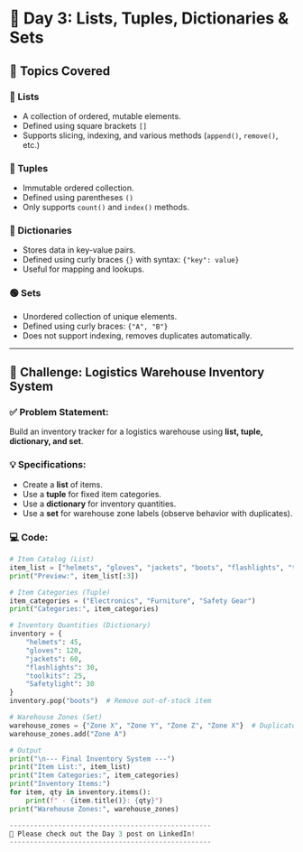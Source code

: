 # 📘 Day 3: Lists, Tuples, Dictionaries & Sets

## 🧠 Topics Covered

### 🔹 Lists
- A collection of ordered, mutable elements.
- Defined using square brackets `[]`
- Supports slicing, indexing, and various methods (`append()`, `remove()`, etc.)

### 🔸 Tuples
- Immutable ordered collection.
- Defined using parentheses `()`
- Only supports `count()` and `index()` methods.

### 📘 Dictionaries
- Stores data in key-value pairs.
- Defined using curly braces `{}` with syntax: `{"key": value}`
- Useful for mapping and lookups.

### 🟢 Sets
- Unordered collection of unique elements.
- Defined using curly braces: `{"A", "B"}`
- Does not support indexing, removes duplicates automatically.

---

## 🎯 Challenge: Logistics Warehouse Inventory System

### ✅ Problem Statement:
Build an inventory tracker for a logistics warehouse using **list, tuple, dictionary, and set**.

### 💡 Specifications:
- Create a **list** of items.
- Use a **tuple** for fixed item categories.
- Use a **dictionary** for inventory quantities.
- Use a **set** for warehouse zone labels (observe behavior with duplicates).

### 💻 Code:

```python
# Item Catalog (List)
item_list = ["helmets", "gloves", "jackets", "boots", "flashlights", "toolkits"]
print("Preview:", item_list[:3])

# Item Categories (Tuple)
item_categories = ("Electronics", "Furniture", "Safety Gear")
print("Categories:", item_categories)

# Inventory Quantities (Dictionary)
inventory = {
    "helmets": 45,
    "gloves": 120,
    "jackets": 60,
    "flashlights": 30,
    "toolkits": 25,
    "Safetylight": 30
}
inventory.pop("boots")  # Remove out-of-stock item

# Warehouse Zones (Set)
warehouse_zones = {"Zone X", "Zone Y", "Zone Z", "Zone X"}  # Duplicates auto-removed
warehouse_zones.add("Zone A")

# Output
print("\n--- Final Inventory System ---")
print("Item List:", item_list)
print("Item Categories:", item_categories)
print("Inventory Items:")
for item, qty in inventory.items():
    print(f" - {item.title()}: {qty}")
print("Warehouse Zones:", warehouse_zones)

--------------------------------------------------
📢 Please check out the Day 3 post on LinkedIn!
--------------------------------------------------

